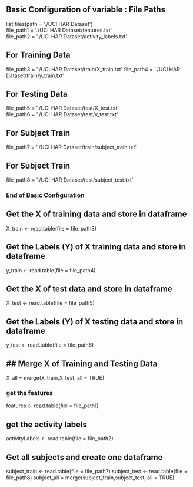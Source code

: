 ## Basic Configuration of variable  : File Paths 
list.files(path = './UCI HAR Dataset')   
file_path1 = './UCI HAR Dataset/features.txt'  
file_path2 = './UCI HAR Dataset/activity_labels.txt'  
## For Training Data   
file_path3 = './UCI HAR Dataset/train/X_train.txt'
file_path4 = './UCI HAR Dataset/train/y_train.txt'  
## For Testing Data   
file_path5 = './UCI HAR Dataset/test/X_test.txt'  
file_path6 = './UCI HAR Dataset/test/y_test.txt'  
## For Subject Train   
file_path7 = './UCI HAR Dataset/train/subject_train.txt'  
## For Subject Train   
file_path8 = './UCI HAR Dataset/test/subject_test.txt'
### End of Basic Configuration ###    

## Get the X of training data and store in  dataframe 
X_train <- read.table(file = file_path3)

## Get the Labels (Y) of X training data and store in  dataframe 
y_train <- read.table(file = file_path4)

## Get the X of test data and store in  dataframe 
X_test <- read.table(file = file_path5)

## Get the Labels (Y) of X testing data and store in dataframe 
y_test <- read.table(file = file_path6)

## ## Merge X of Training and Testing Data 
X_all = merge(X_train,X_test, all = TRUE)

### get the features 
features <- read.table(file = file_path1)

## get the activity labels 
activityLabels <- read.table(file = file_path2)



## Get all subjects and create one dataframe
subject_train <- read.table(file = file_path7)
subject_test <- read.table(file = file_path8)
subject_all = merge(subject_train,subject_test, all = TRUE)

